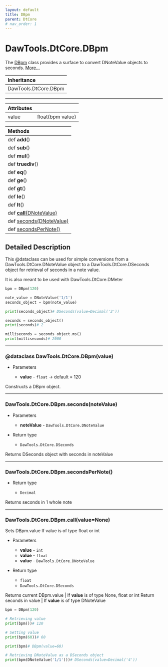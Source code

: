```yaml
---
layout: default
title: DBpm
parent: DtCore
# nav_order: 1
---
```


# DawTools.DtCore.DBpm

The [DBpm]() class provides a surface to convert DNoteValue objects to seconds. [More...](dbpm.html#detailed-description)

| Inheritance            |
|:-----------------------|
| DawTools.DtCore.DBpm   |

***

| Attributes|                  |
|:----------|:-----------------|
| value     | float(bpm value) |

| Methods |
|:----------|
|def __add__()|
|def __sub__()|
|def __mul__()|
|def __truediv__()|
|def __eq__()|
|def __ge__()|
|def __gt__()|
|def __le__()|
|def __lt__()|
|def [__call__(DNoteValue)]()|
|def [seconds(DNoteValue)]()|
|def [secondsPerNote()]()|

## Detailed Description
This @dataclass can be used for simple conversions from a DawTools.DtCore.DNoteValue object to a
DawTools.DtCore.DSeconds object for retrieval of seconds in a note value.

It is also meant to be used with DawTools.DtCore.DMeter

```python
bpm = DBpm(120)

note_value = DNoteValue('1/1')
seconds_object = bpm(note_value)

print(seconds_object)# DSeconds(value=Decimal('2'))

seconds = seconds_object()
print(seconds)# 2

milliseconds = seconds_object.ms()
print(milliseconds)# 2000
```

***

### @dataclass DawTools.DtCore.DBpm(value)
* Parameters

  * **value** - `float` -> default = 120

Constructs a DBpm object.

***

### DawTools.DtCore.DBpm.seconds(noteValue)
* Parameters

  * **noteValue** - `DawTools.DtCore.DNoteValue`

* Return type

  * `DawTools.DtCore.DSeconds`

Returns DSeconds object with seconds in noteValue

***

### DawTools.DtCore.DBpm.secondsPerNote()
* Return type

  * `Decimal`

Returns seconds in 1 whole note

***

### DawTools.DtCore.DBpm.__call__(value=None)
Sets DBpm.value If value is of type float or int

* Parameters

  * **value** - `int`
  * **value** - `float`
  * **value** - `DawTools.DtCore.DNoteValue`

* Return type

  * `float`
  * `DawTools.DtCore.DSeconds`

Returns current DBpm.value | If **value** is of type None, float or int
Return seconds in value    | If **value** is of type DNoteValue


```python
bpm = DBpm(120)

# Retrieving value
print(bpm())# 120

# Setting value
print(bpm(60))# 60

print(bpm)# DBpm(value=60)

# Retrieving DNoteValue as a DSeconds object
print(bpm(DNoteValue('1/1')))# DSeconds(value=Decimal('4'))
```
